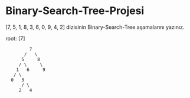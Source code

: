 # Binary-Search-Tree-Projesi

[7, 5, 1, 8, 3, 6, 0, 9, 4, 2] dizisinin Binary-Search-Tree aşamalarını yazınız.

root: [7]

             7
           /   \
          5     8
         / \     \
        1   6     9
       / \
      0   3
          / \
         2   4
